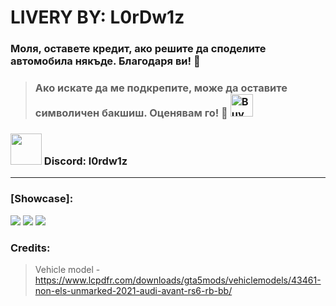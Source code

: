 # LIVERY BY: L0rDw1z
### Моля, оставете кредит, ако решите да споделите автомобила някъде. Благодаря ви! 🙌
>### Ако искате да ме подкрепите, може да оставите символичен бакшиш. Оценявам го! 🙌 <a href='https://ko-fi.com/l0rdw1z' target='_blank'><img height='36' style='border:0px;height:36px;' src='https://storage.ko-fi.com/cdn/kofi3.png?v=3' border='0' alt='Buy Me a Coffee at ko-fi.com' /></a>
### <img src="https://assets-global.website-files.com/6257adef93867e50d84d30e2/636e0a6a49cf127bf92de1e2_icon_clyde_blurple_RGB.png" style="width: 50px;"> Discord: l0rdw1z
---
### [Showcase]: <br>
<img src="https://i.imgur.com/5hbq1x7.png">
<img src="https://i.imgur.com/yENj9kR.png">
<img src="https://i.imgur.com/1m0mvdc.png">

### Credits: <br>
> Vehicle model - https://www.lcpdfr.com/downloads/gta5mods/vehiclemodels/43461-non-els-unmarked-2021-audi-avant-rs6-rb-bb/
